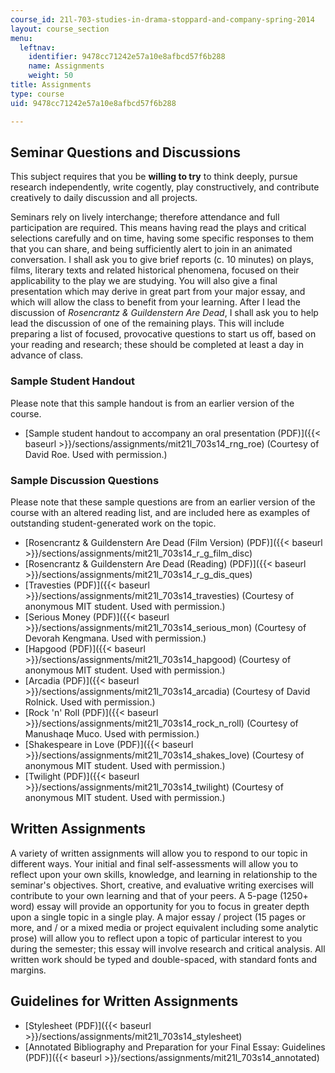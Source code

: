 ```yaml
---
course_id: 21l-703-studies-in-drama-stoppard-and-company-spring-2014
layout: course_section
menu:
  leftnav:
    identifier: 9478cc71242e57a10e8afbcd57f6b288
    name: Assignments
    weight: 50
title: Assignments
type: course
uid: 9478cc71242e57a10e8afbcd57f6b288

---
```


Seminar Questions and Discussions
---------------------------------

This subject requires that you be **willing to try** to think deeply, pursue research independently, write cogently, play constructively, and contribute creatively to daily discussion and all projects.

Seminars rely on lively interchange; therefore attendance and full participation are required. This means having read the plays and critical selections carefully and on time, having some specific responses to them that you can share, and being sufficiently alert to join in an animated conversation. I shall ask you to give brief reports (c. 10 minutes) on plays, films, literary texts and related historical phenomena, focused on their applicability to the play we are studying. You will also give a final presentation which may derive in great part from your major essay, and which will allow the class to benefit from your learning. After I lead the discussion of _Rosencrantz & Guildenstern Are Dead_, I shall ask you to help lead the discussion of one of the remaining plays. This will include preparing a list of focused, provocative questions to start us off, based on your reading and research; these should be completed at least a day in advance of class.

### Sample Student Handout

Please note that this sample handout is from an earlier version of the course.

*   [Sample student handout to accompany an oral presentation (PDF)]({{< baseurl >}}/sections/assignments/mit21l_703s14_rng_roe) (Courtesy of David Roe. Used with permission.)

### Sample Discussion Questions

Please note that these sample questions are from an earlier version of the course with an altered reading list, and are included here as examples of outstanding student-generated work on the topic. 

*   [Rosencrantz & Guildenstern Are Dead (Film Version) (PDF)]({{< baseurl >}}/sections/assignments/mit21l_703s14_r_g_film_disc)
*   [Rosencrantz & Guildenstern Are Dead (Reading) (PDF)]({{< baseurl >}}/sections/assignments/mit21l_703s14_r_g_dis_ques)
*   [Travesties (PDF)]({{< baseurl >}}/sections/assignments/mit21l_703s14_travesties) (Courtesy of anonymous MIT student. Used with permission.)
*   [Serious Money (PDF)]({{< baseurl >}}/sections/assignments/mit21l_703s14_serious_mon) (Courtesy of Devorah Kengmana. Used with permission.)
*   [Hapgood (PDF)]({{< baseurl >}}/sections/assignments/mit21l_703s14_hapgood) (Courtesy of anonymous MIT student. Used with permission.)
*   [Arcadia (PDF)]({{< baseurl >}}/sections/assignments/mit21l_703s14_arcadia) (Courtesy of David Rolnick. Used with permission.)
*   [Rock 'n' Roll (PDF)]({{< baseurl >}}/sections/assignments/mit21l_703s14_rock_n_roll) (Courtesy of Manushaqe Muco. Used with permission.)
*   [Shakespeare in Love (PDF)]({{< baseurl >}}/sections/assignments/mit21l_703s14_shakes_love) (Courtesy of anonymous MIT student. Used with permission.)
*   [Twilight (PDF)]({{< baseurl >}}/sections/assignments/mit21l_703s14_twilight) (Courtesy of anonymous MIT student. Used with permission.)

Written Assignments
-------------------

A variety of written assignments will allow you to respond to our topic in different ways. Your initial and final self-assessments will allow you to reflect upon your own skills, knowledge, and learning in relationship to the seminar's objectives. Short, creative, and evaluative writing exercises will contribute to your own learning and that of your peers. A 5-page (1250+ word) essay will provide an opportunity for you to focus in greater depth upon a single topic in a single play. A major essay / project (15 pages or more, and / or a mixed media or project equivalent including some analytic prose) will allow you to reflect upon a topic of particular interest to you during the semester; this essay will involve research and critical analysis. All written work should be typed and double-spaced, with standard fonts and margins.

Guidelines for Written Assignments
----------------------------------

*   [Stylesheet (PDF)]({{< baseurl >}}/sections/assignments/mit21l_703s14_stylesheet)
*   [Annotated Bibliography and Preparation for your Final Essay: Guidelines (PDF)]({{< baseurl >}}/sections/assignments/mit21l_703s14_annotated)